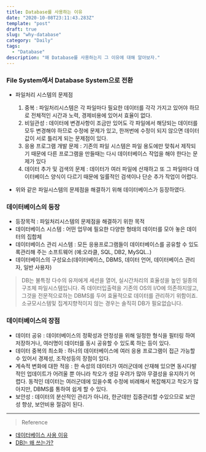 ```yaml
---
title: Database를 사용하는 이유
date: "2020-10-08T23:11:43.283Z"
template: "post"
draft: true
slug: "why-database"
category: "Daily"
tags:
  - "Database"
description: "왜 Database를 사용하는지 그 이유에 대해 알아보자."
---
```


### File System에서 Database System으로 전환
- 파일처리 시스템의 문제점
    1. 중복 : 파일처리시스템은 각 파일마다 필요한 데이터를 각각 가지고 있어야 하므로 전체적인 시간과 노력, 경제비용에 있어서 효율이 없다.
    2. 비일관성 : 데이터에 변경사항이 조금만 있어도 각 파일에서 해당되는 데이터를 모두 변경해야 하므로 수정에 문제가 있고, 한꺼번에 수정이 되지 않으면 데이터값이 서로 틀리게 되는 문제점이 있다.
    3. 응용 프로그램 개발 문제 : 기존의 파일 시스템은 파일 용도에만 맞춰서 제작되기 때문에 다른 프로그램을 만들때는 다시 데이터베이스 작업을 해야 한다는 문제가 있다
    4. 데이터 추가 및 검색의 문제 : 데이터가 여러 파일에 산재하고 또 그 파일마다 데이터베이스 양식이 다르기 때문에 일률적인 검색이나 단순 추가 작업이 어렵다.

- 위와 같은 파일시스템의 문제점을 해결하기 위해 데이터베이스가 등장하였다.



### 데이터베이스의 등장
- 등장목적 : 파일처리시스템의 문제점을 해결하기 위한 목적
- 데이터베이스 시스템 : 어떤 업무에 필요한 다양한 형태의 데이터를 모아 놓은 데이터의 집합체
- 데이터베이스 관리 시스템 : 모든 응용프로그램들이 데이터베이스를 공유할 수 있도록관리해 주는 소프트웨어 (예:오라클, SQL, DB2, MySQL..)
- 데이터베이스의 구성요소(데이터베이스, DBMS, 데이터 언어, 데이터베이스 관리자, 일반 사용자)
> DB는 불특정 다수의 유저에게 세션을 열어, 실시간처리의 효율성을 높인 일종의 구조체 파일시스템입니다. 즉 데이터입출력을 기존의 OS의 I/O에 의존하지않고, 그것을 전문적으로하는 DBMS를 두어 효율적으로 데이터를 관리하기 위함이죠. 소규모시스템및 집계지향적이지 않는 경우는 솔직히 DB가 필요없습니다.


### 데이터베이스의 장점
- 데이터 공유 : 데이터베이스의 정확성과 안정성을 위해 일정한 형식을 필터링 하여 저장하거나, 여러명이 데이터를 동시 공유할 수 있도록 하는 등이 있다.
- 데이터 중복의 최소화 : 하나의 데이터베이스에 여러 응용 프로그램이 접근 가능할 수 있어서 경제성, 조작성등의 장점이 있다.
- 계속적 변화에 대한 적응 : 한 속성의 데이터가 여러군데에 산재해 있으면 동시다발적인 업데이트가 어려울 뿐 아니라 착오가 생길 우려가 많아 무결성을 유지하기 어렵다. 동적인 데이터는 여러군데에 있을수록 수정에 비례해서 복잡해지고 착오가 많아지만, DBMS를 통하여 쉽게 할 수 있다.
- 보안성 : 데이터의 분산적인 관리가 아니라, 한군데만 집중관리할 수있으므로 보안성 향상, 보안비용 절감이 된다.


<hr>

> Reference
- [데이터베이스 사용 이유](https://yang1650.tistory.com/28)
- [DB는 왜 쓰는가?](https://m.blog.naver.com/PostView.nhn?blogId=raveneer&logNo=221347504403&proxyReferer=https:%2F%2Fwww.google.com%2F)
